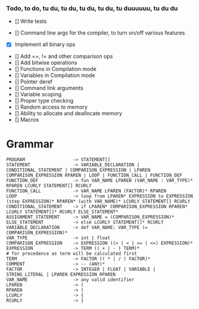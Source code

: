 ### Todo, to do, tu du, tu du, tu du, tu du, tu duuuuuu, tu du du

- [] Write tests

- [] Command line args for the compiler, to turn on/off various features
- [x] Implement all binary ops
- [] Add ==, != and other comparison ops
- [] Add bitwise operations
- [] Functions in Compilation mode
- [] Variables in Compilation mode
- [] Pointer deref
- [] Command link arguments
- [] Variable scoping
- [] Proper type checking
- [] Random access to memory
- [] Ability to allocate and deallocate memory
- [] Macros

# Grammar

    PROGRAM                  -> STATEMENT[]
    STATEMENT                -> VARIABLE_DECLARATION | CONDITIONAL_STATEMENT | COMPARISON_EXPRESSION | LPAREN COMPARISON_EXPRESSION RPAREN | LOOP | FUNCTION_CALL | FUNCTION_DEF
    FUNCTION_DEF             -> fun VAR_NAME LPAREN (VAR_NAME : VAR_TYPE)* RPAREN LCURLY STATEMENT[] RCURLY
    FUNCTION_CALL            -> VAR_NAME LPAREN (FACTOR)* RPAREN
    LOOP                     -> loop from LPAREN* EXPRESSION to EXPRESSION (step EXPRESSION)* RPAREN* (with VAR_NAME)* LCURLY STATEMENT[] RCURLY
    CONDITIONAL_STATEMENT    -> if LPAREN* COMPARISON_EXPRESSION RPAREN* LCURLY STATEMENT[]* RCURLY ELSE_STATEMENT*
    ASSIGNMENT_STATEMENT     -> VAR_NAME = (COMPARISON_EXPRESSION)*
    ELSE_STATEMENT           -> else LCURLY STATEMENT[]* RCURLY
    VARIABLE_DECLARATION     -> def VAR_NAME: VAR_TYPE (= COMPARISON_EXPRESSION)*
    VAR_TYPE                 -> int | float
    COMPARISON_EXPRESSION    -> EXPRESSION ((> | < | >= | <=) EXPRESSION)*
    EXPRESSION               -> TERM (( + | - ) TERM)*                      # for precedence as term will be calculated first
    TERM                     -> FACTOR (( * | / ) FACTOR)*
    COMMENT                  -> -- (ANY)*
    FACTOR                   -> INTEGER | FLOAT | VARIABLE | STRING_LITERAL | LPAREN EXPRESSION RPAREN
    VAR_NAME                 -> any valid identifier
    LPAREN                   -> (
    RPAREN                   -> )
    LCURLY                   -> {
    RCURLY                   -> }
